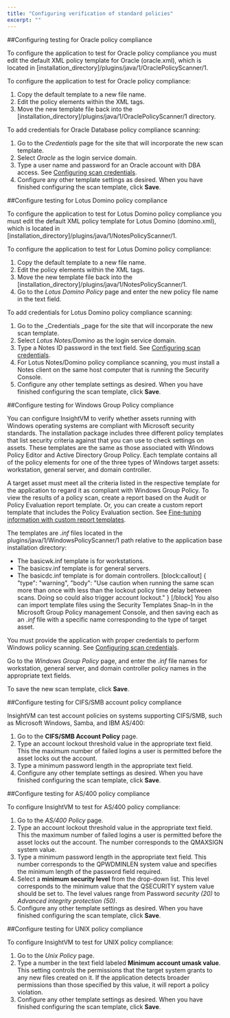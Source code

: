 ```yaml
---
title: "Configuring verification of standard policies"
excerpt: ""
---
```

##Configuring testing for Oracle policy compliance

To configure the application to test for Oracle policy compliance you must edit the default XML policy template for Oracle (oracle.xml), which is located in [installation_directory]/plugins/java/1/OraclePolicyScanner/1.

To configure the application to test for Oracle policy compliance:

1. Copy the default template to a new file name.
2. Edit the policy elements within the XML tags.
3. Move the new template file back into the [installation_directory]/plugins/java/1/OraclePolicyScanner/1 directory.

To add credentials for Oracle Database policy compliance scanning:

1. Go to the _Credentials_ page for the site that will incorporate the new scan template.
2. Select _Oracle_ as the login service domain.
3. Type a user name and password for an Oracle account with DBA access. See [Configuring scan credentials](doc:configuring-scan-credentials).
4. Configure any other template settings as desired. When you have finished configuring the scan template, click **Save**.

##Configure testing for Lotus Domino policy compliance

To configure the application to test for Lotus Domino policy compliance you must edit the default XML policy template for Lotus Domino (domino.xml), which is located in [installation_directory]/plugins/java/1/NotesPolicyScanner/1.

To configure the application to test for Lotus Domino policy compliance:

1. Copy the default template to a new file name.
2. Edit the policy elements within the XML tags.
3. Move the new template file back into the [installation_directory]/plugins/java/1/NotesPolicyScanner/1.
4. Go to the _Lotus Domino Policy_ page and enter the new policy file name in the text field.

To add credentials for Lotus Domino policy compliance scanning:

1. Go to the _Credentials _page for the site that will incorporate the new scan template.
2. Select _Lotus Notes/Domino_ as the login service domain.
3. Type a Notes ID password in the text field. See [Configuring scan credentials](doc:configuring-scan-credentials).
4. For Lotus Notes/Domino policy compliance scanning, you must install a Notes client on the same host computer that is running the Security Console.
5. Configure any other template settings as desired. When you have finished configuring the scan template, click **Save**.

##Configure testing for Windows Group Policy compliance

You can configure InsightVM to verify whether assets running with Windows operating systems are compliant with Microsoft security standards. The installation package includes three different policy templates that list security criteria against that you can use to check settings on assets. These templates are the same as those associated with Windows Policy Editor and Active Directory Group Policy. Each template contains all of the policy elements for one of the three types of Windows target assets: workstation, general server, and domain controller.

A target asset must meet all the criteria listed in the respective template for the application to regard it as compliant with Windows Group Policy. To view the results of a policy scan, create a report based on the Audit or Policy Evaluation report template. Or, you can create a custom report template that includes the Policy Evaluation section. See [Fine-tuning information with custom report templates](doc:configuring-custom-report-templates#section-fine-tuning-information-with-custom-report-templates).

The templates are _.inf_ files located in the plugins/java/1/WindowsPolicyScanner/1 path relative to the application base installation directory:

* The basicwk.inf template is for workstations.
* The basicsv.inf template is for general servers.
* The basicdc.inf template is for domain controllers.
[block:callout]
{
  "type": "warning",
  "body": "Use caution when running the same scan more than once with less than the lockout policy time delay between scans. Doing so could also trigger account lockout."
}
[/block]
You also can import template files using the Security Templates Snap-In in the Microsoft Group Policy management Console, and then saving each as an _.inf_ file with a specific name corresponding to the type of target asset.

You must provide the application with proper credentials to perform Windows policy scanning. See [Configuring scan credentials](doc:configuring-scan-credentials).

Go to the _Windows Group Policy_ page, and enter the _.inf_ file names for workstation, general server, and domain controller policy names in the appropriate text fields.

To save the new scan template, click **Save**.

##Configure testing for CIFS/SMB account policy compliance

InsightVM can test account policies on systems supporting CIFS/SMB, such as Microsoft Windows, Samba, and IBM AS/400:

1. Go to the **CIFS/SMB Account Policy** page.
2. Type an account lockout threshold value in the appropriate text field.
This the maximum number of failed logins a user is permitted before the asset locks out the account.
3. Type a minimum password length in the appropriate text field.
4. Configure any other template settings as desired. When you have finished configuring the scan template, click **Save**.

##Configure testing for AS/400 policy compliance

To configure InsightVM to test for AS/400 policy compliance:
1. Go to the _AS/400 Policy_ page.
2. Type an account lockout threshold value in the appropriate text field.
This the maximum number of failed logins a user is permitted before the asset locks out the account. The number corresponds to the QMAXSIGN system value.
3. Type a minimum password length in the appropriate text field.
This number corresponds to the QPWDMINLEN system value and specifies the minimum length of the password field required.
4. Select a **minimum security level** from the drop-down list.
This level corresponds to the minimum value that the QSECURITY system value should be set to. The level values range from Password _security (20)_ to _Advanced integrity protection (50)_.
5. Configure any other template settings as desired. When you have finished configuring the scan template, click **Save**.

##Configure testing for UNIX policy compliance

To configure InsightVM to test for UNIX policy compliance:
1. Go to the _Unix Policy_ page.
2. Type a number in the text field labeled **Minimum account umask value**.
This setting controls the permissions that the target system grants to any new files created on it. If the application detects broader permissions than those specified by this value, it will report a policy violation.
3. Configure any other template settings as desired. When you have finished configuring the scan template, click **Save**.